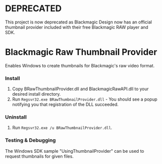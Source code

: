 # DEPRECATED
This project is now deprecated as Blackmagic Design now has an official thumbnail provider included with their free Blackmagic RAW player and SDK.

# Blackmagic Raw Thumbnail Provider
Enables Windows to create thumbnails for Blackmagic's raw video format.

### Install
1. Copy BRawThumbnailProvider.dll and BlackmagicRawAPI.dll to your desired install directory.
2. Run `Regsvr32.exe BRawThumbnailProvider.dll` - You should see a popup notifying you that registration of the DLL succeeded.

### Uninstall
1. Run `Regsvr32.exe /u BRawThumbnailProvider.dll`.

### Testing & Debugging
The Windows SDK sample "UsingThumbnailProvider" can be used to request thumbnails for given files.